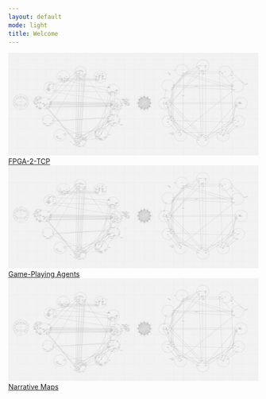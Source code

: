 ```yaml
---
layout: default
mode: light
title: Welcome
---
```

<div class="home-page-container">
    <a href="/Projects/FPGA-2-TCP.html">
    <img class="home-page-image" src="/Assets/images/narrative_overview.png">
    <div class="overlay-text">
        FPGA-2-TCP
    </div>
    </a>
</div>
<div class="home-page-container">
    <a href="/Projects/Game-Playing Agents.html">
    <img class="home-page-image" src="/Assets/images/narrative_overview.png">
    <div class="overlay-text">
        Game-Playing Agents
    </div>
    </a>
</div>
<div class="home-page-container">
    <a href="/Projects/Narrative Map.html">
    <img class="home-page-image" src="/Assets/images/narrative_overview.png">
    <div class="overlay-text">
        Narrative Maps
    </div>
    </a>
</div>